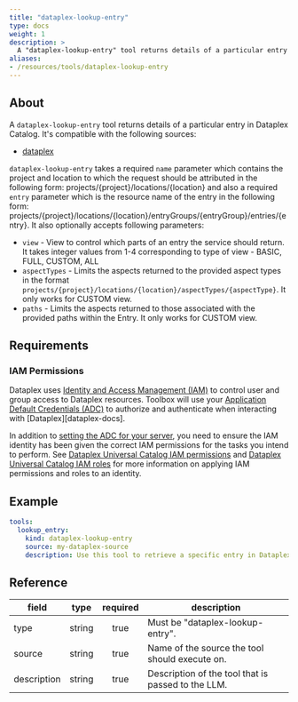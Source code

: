 ```yaml
---
title: "dataplex-lookup-entry"
type: docs
weight: 1
description: > 
  A "dataplex-lookup-entry" tool returns details of a particular entry in Dataplex Catalog.
aliases:
- /resources/tools/dataplex-lookup-entry
---
```


## About

A `dataplex-lookup-entry` tool returns details of a particular entry in Dataplex Catalog.
It's compatible with the following sources:

- [dataplex](../sources/dataplex.md)

`dataplex-lookup-entry` takes a required `name` parameter which contains the project and location to which the request should be attributed in the following form: projects/{project}/locations/{location} and also a required `entry` parameter which is the resource name of the entry in the following form: projects/{project}/locations/{location}/entryGroups/{entryGroup}/entries/{entry}. It also optionally accepts following parameters:
  - `view` - View to control which parts of an entry the service should return. It takes integer values from 1-4 corresponding to type of view - BASIC, FULL, CUSTOM, ALL
  - `aspectTypes` - Limits the aspects returned to the provided aspect types in the format `projects/{project}/locations/{location}/aspectTypes/{aspectType}`. It only works for CUSTOM view.
  - `paths` - Limits the aspects returned to those associated with the provided paths within the Entry. It only works for CUSTOM view.

## Requirements

### IAM Permissions

Dataplex uses [Identity and Access Management (IAM)][iam-overview] to control
user and group access to Dataplex resources. Toolbox will use your 
[Application Default Credentials (ADC)][adc] to authorize and authenticate when 
interacting with [Dataplex][dataplex-docs].

In addition to [setting the ADC for your server][set-adc], you need to ensure
the IAM identity has been given the correct IAM permissions for the tasks you
intend to perform. See [Dataplex Universal Catalog IAM permissions][iam-permissions] 
and [Dataplex Universal Catalog IAM roles][iam-roles] for more information on
applying IAM permissions and roles to an identity.

[iam-overview]: https://cloud.google.com/dataplex/docs/iam-and-access-control
[adc]: https://cloud.google.com/docs/authentication#adc
[set-adc]: https://cloud.google.com/docs/authentication/provide-credentials-adc
[iam-permissions]: https://cloud.google.com/dataplex/docs/iam-permissions
[iam-roles]: https://cloud.google.com/dataplex/docs/iam-roles

## Example

```yaml
tools:
  lookup_entry:
    kind: dataplex-lookup-entry
    source: my-dataplex-source
    description: Use this tool to retrieve a specific entry in Dataplex Catalog.
```

## Reference

| **field**   |                  **type**                  | **required** | **description**                                                                                  |
|-------------|:------------------------------------------:|:------------:|--------------------------------------------------------------------------------------------------|
| type        |                   string                   |     true     | Must be "dataplex-lookup-entry".                                                                 |
| source      |                   string                   |     true     | Name of the source the tool should execute on.                                                   |
| description |                   string                   |     true     | Description of the tool that is passed to the LLM.                                               |
